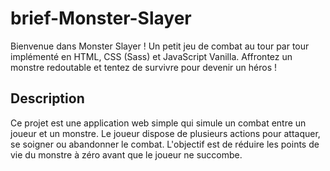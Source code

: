# brief-Monster-Slayer

Bienvenue dans Monster Slayer ! Un petit jeu de combat au tour par tour implémenté en HTML, CSS (Sass) et JavaScript Vanilla. Affrontez un monstre redoutable et tentez de survivre pour devenir un héros !

## Description

Ce projet est une application web simple qui simule un combat entre un joueur et un monstre. Le joueur dispose de plusieurs actions pour attaquer, se soigner ou abandonner le combat. L'objectif est de réduire les points de vie du monstre à zéro avant que le joueur ne succombe.

